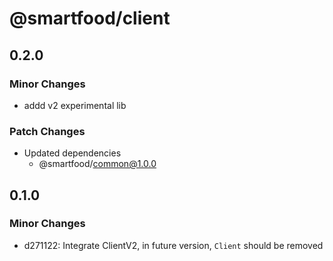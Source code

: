 # @smartfood/client

## 0.2.0

### Minor Changes

- addd v2 experimental lib

### Patch Changes

- Updated dependencies
  - @smartfood/common@1.0.0

## 0.1.0

### Minor Changes

- d271122: Integrate ClientV2, in future version, `Client` should be removed
